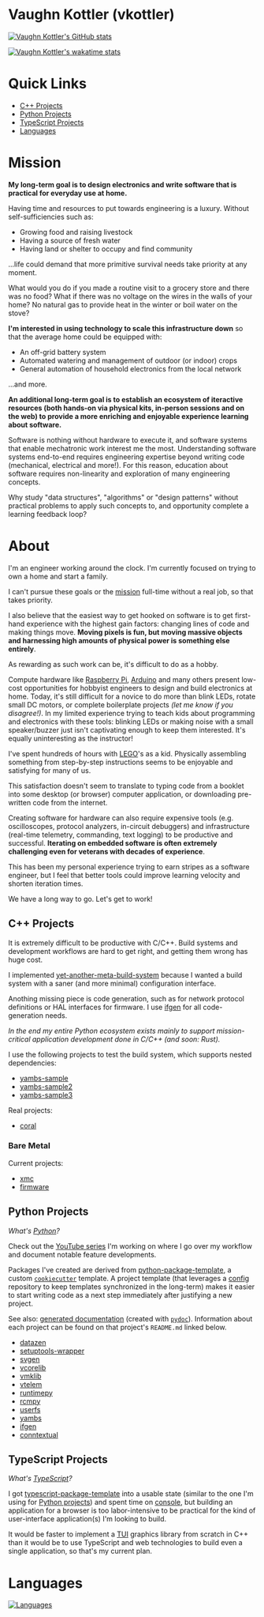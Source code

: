 <!--
    =====================================
    generator=datazen
    version=3.1.2
    hash=42320bb1489ad7fe3c9456d2e4724985
    =====================================
-->

# Vaughn Kottler (vkottler)

[![Vaughn Kottler's GitHub stats](https://github-readme-stats.vercel.app/api?username=vkottler&show_icons=true&theme=github_dark&hide_title=true)](https://github.com/anuraghazra/github-readme-stats)

[![Vaughn Kottler's wakatime stats](https://github-readme-stats.vercel.app/api/wakatime?username=vkottler&theme=github_dark&layout=compact)](https://github.com/anuraghazra/github-readme-stats)

# Quick Links

* [C++ Projects](#c-projects)
* [Python Projects](#python-projects)
* [TypeScript Projects](#typescript-projects)
* [Languages](#languages)

# Mission

**My long-term goal is to design electronics and write software that is
practical for everyday use at home.**

Having time and resources to put towards engineering is a luxury. Without
self-sufficiencies such as:
* Growing food and raising livestock
* Having a source of fresh water
* Having land or shelter to occupy and find community

...life could demand that more primitive survival needs take priority at any
moment.

What would you do if you made a routine visit to a grocery store and there was
no food? What if there was no voltage on the wires in the walls of your
home? No natural gas to provide heat in the winter or boil water on the stove?

**I'm interested in using technology to scale this infrastructure down** so
that the average home could be equipped with:
* An off-grid battery system
* Automated watering and management of outdoor (or indoor) crops
* General automation of household electronics from the local network

...and more.

**An additional long-term goal is to establish an ecosystem of iteractive
resources (both hands-on via physical kits, in-person sessions and on the web)
to provide a more enriching and enjoyable experience learning about software.**

Software is nothing without hardware to execute it, and software systems that
enable mechatronic work interest me the most. Understanding software systems
end-to-end requires engineering expertise beyond writing code (mechanical,
electrical and more!). For this reason, education about software
requires non-linearity and exploration of many engineering concepts.

Why study "data structures", "algorithms" or "design patterns" without
practical problems to apply such concepts to, and opportunity complete a
learning feedback loop?

# About

I'm an engineer working around the clock. I'm currently focused on trying to
own a home and start a family.

I can't pursue these goals or the [mission](#mission) full-time without a real
job, so that takes priority.

I also believe that the easiest way to get hooked on software is to get
first-hand experience with the highest gain factors: changing lines of code
and making things move. **Moving pixels is fun, but moving massive objects and
harnessing high amounts of physical power is something else entirely**.

As rewarding as such work can be, it's difficult to do as a hobby.

Compute hardware like [Raspberry Pi](https://www.raspberrypi.com/),
[Arduino](https://www.raspberrypi.com/) and many others present low-cost
opportunities for hobbyist engineers to design and build electronics at home.
Today, it's still difficult for a novice to do more than blink LEDs, rotate
small DC motors, or complete boilerplate projects *(let me know if you
disagree!)*. In my limited experience trying to teach kids about programming
and electronics with these tools: blinking LEDs or making noise with a small
speaker/buzzer just isn't captivating enough to keep them interested. It's
equally uninteresting as the instructor!

I've spent hundreds of hours with [LEGO](https://www.lego.com/en-us)'s as a
kid. Physically assembling something from step-by-step instructions seems to be
enjoyable and satisfying for many of us.

This satisfaction doesn't seem to translate to typing code from a booklet into
some desktop (or browser) computer application, or downloading pre-written code
from the internet.

Creating software for hardware can also require expensive tools (e.g.
oscilloscopes, protocol analyzers, in-circuit debuggers) and infrastructure
(real-time telemetry, commanding, text logging) to be productive and
successful. **Iterating on embedded software is
often extremely challenging even for veterans with decades of experience**.

This has been my personal experience trying to earn stripes as a software
engineer, but I feel that better tools could improve learning velocity and
shorten iteration times.

We have a long way to go. Let's get to work!

## C++ Projects

It is extremely difficult to be productive with C/C++. Build systems and
development workflows are hard to get right, and getting them wrong has
huge cost.

I implemented
[yet-another-meta-build-system](https://github.com/vkottler/yambs) because
I wanted a build system with a saner (and more minimal) configuration
interface.

Anothing missing piece is code generation, such as for network protocol
definitions or HAL interfaces for firmware. I use
[ifgen](https://github.com/vkottler/ifgen) for all code-generation needs.

*In the end my entire Python ecosystem exists mainly to support
mission-critical application development done in C/C++ (and soon: Rust).*

I use the following projects to test the build system, which supports nested
dependencies:
* [yambs-sample](https://github.com/vkottler/yambs-sample)
* [yambs-sample2](https://github.com/vkottler/yambs-sample2)
* [yambs-sample3](https://github.com/vkottler/yambs-sample3)

Real projects:
* [coral](https://github.com/vkottler/coral)

### Bare Metal

Current projects:
* [xmc](https://github.com/vkottler/xmc)
* [firmware](https://github.com/project-81/firmware)

## Python Projects

*What's [Python](https://www.python.org/)?*

Check out the
[YouTube series](https://www.youtube.com/playlist?list=PLTPrK33wiSsn76rMdJ7IVA1tWTcdWX0Fy)
I'm working on where I go over my workflow and document notable feature
developments.

Packages I've created are derived from
[python-package-template](https://github.com/vkottler/python-package-template),
a custom [`cookiecutter`](https://cookiecutter.readthedocs.io/en/stable/) template.
A project template (that leverages a
[config](https://github.com/vkottler/config) repository to keep templates
synchronized in the long-term) makes it easier to start writing code as a next
step immediately after justifying a new project.

See also: [generated documentation](https://vkottler.github.io/python/pydoc/)
(created with [`pydoc`](https://docs.python.org/3/library/pydoc.html)).
Information about each project can be found on that project's `README.md`
linked below.

* [datazen](https://github.com/vkottler/datazen)
* [setuptools-wrapper](https://github.com/vkottler/setuptools-wrapper)
* [svgen](https://github.com/vkottler/svgen)
* [vcorelib](https://github.com/vkottler/vcorelib)
* [vmklib](https://github.com/vkottler/vmklib)
* [vtelem](https://github.com/vkottler/vtelem)
* [runtimepy](https://github.com/vkottler/runtimepy)
* [rcmpy](https://github.com/vkottler/rcmpy)
* [userfs](https://github.com/vkottler/userfs)
* [yambs](https://github.com/vkottler/yambs)
* [ifgen](https://github.com/vkottler/ifgen)
* [conntextual](https://github.com/vkottler/conntextual)

## TypeScript Projects

*What's [TypeScript](https://www.typescriptlang.org/)?*

I got
[typescript-package-template](https://github.com/vkottler/typescript-package-template)
into a usable state
(similar to the one I'm using for [Python projects](#python-projects)) and
spent time on [console](https://github.com/vkottler/console), but building
an application for a browser is too labor-intensive to be practical for
the kind of user-interface application(s) I'm looking to build.

It would be faster to implement a
[TUI](https://en.wikipedia.org/wiki/Text-based_user_interface) graphics library
from scratch in C++ than it would be to use TypeScript and web technologies
to build even a single application, so that's my current plan.

# Languages

[![Languages](https://github-readme-stats.vercel.app/api/top-langs/?username=vkottler&theme=github_dark&hide=HTML,Eagle&exclude_repo=senior-design,diymore-stm32f407&langs_count=16&layout=donut)](https://github.com/anuraghazra/github-readme-stats)
